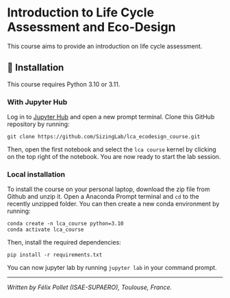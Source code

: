 # Introduction to Life Cycle Assessment and Eco-Design

This course aims to provide an introduction on life cycle assessment.


## 🚀 Installation

This course requires Python 3.10 or 3.11. 

### With Jupyter Hub
Log in to [Jupyter Hub](https://jupyter.isae-supaero.fr/) and open a new prompt terminal.
Clone this GitHub repository by running:
```{.bash}
git clone https://github.com/SizingLab/lca_ecodesign_course.git
```
Then, open the first notebook and select the `lca course` kernel by clicking on the top right of the notebook. 
You are now ready to start the lab session.


### Local installation
To install the course on your personal laptop, download the zip file from Github and unzip it. 
Open a Anaconda Prompt terminal and `cd` to the recently unzipped folder.
You can then create a new conda environment by running:

```{.bash}
conda create -n lca_course python=3.10
conda activate lca_course
```

Then, install the required dependencies:
```{.bash}
pip install -r requirements.txt
```

You can now jupyter lab by running `jupyter lab` in your command prompt.

--------

*Written by Félix Pollet (ISAE-SUPAERO), Toulouse, France.*